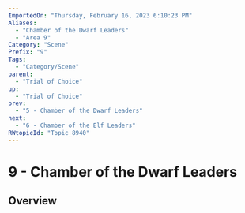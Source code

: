 ```yaml
---
ImportedOn: "Thursday, February 16, 2023 6:10:23 PM"
Aliases:
  - "Chamber of the Dwarf Leaders"
  - "Area 9"
Category: "Scene"
Prefix: "9"
Tags:
  - "Category/Scene"
parent:
  - "Trial of Choice"
up:
  - "Trial of Choice"
prev:
  - "5 - Chamber of the Dwarf Leaders"
next:
  - "6 - Chamber of the Elf Leaders"
RWtopicId: "Topic_8940"
---
```

# 9 - Chamber of the Dwarf Leaders
## Overview
